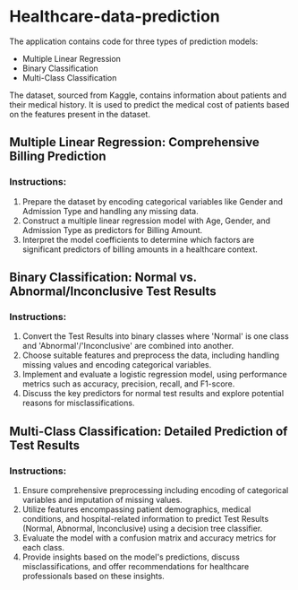 # Healthcare-data-prediction

The application contains code for three types of prediction models:
- Multiple Linear Regression
- Binary Classification
- Multi-Class Classification

The dataset, sourced from Kaggle, contains information about patients and their medical history. It is used to predict the medical cost of patients based on the features present in the dataset.

## Multiple Linear Regression: Comprehensive Billing Prediction

### Instructions:
1. Prepare the dataset by encoding categorical variables like Gender and Admission Type and handling any missing data.
2. Construct a multiple linear regression model with Age, Gender, and Admission Type as predictors for Billing Amount.
3. Interpret the model coefficients to determine which factors are significant predictors of billing amounts in a healthcare context.

## Binary Classification: Normal vs. Abnormal/Inconclusive Test Results

### Instructions:
1. Convert the Test Results into binary classes where 'Normal' is one class and 'Abnormal'/'Inconclusive' are combined into another.
2. Choose suitable features and preprocess the data, including handling missing values and encoding categorical variables.
3. Implement and evaluate a logistic regression model, using performance metrics such as accuracy, precision, recall, and F1-score.
4. Discuss the key predictors for normal test results and explore potential reasons for misclassifications.

## Multi-Class Classification: Detailed Prediction of Test Results

### Instructions:
1. Ensure comprehensive preprocessing including encoding of categorical variables and imputation of missing values.
2. Utilize features encompassing patient demographics, medical conditions, and hospital-related information to predict Test Results (Normal, Abnormal, Inconclusive) using a decision tree classifier.
3. Evaluate the model with a confusion matrix and accuracy metrics for each class.
4. Provide insights based on the model's predictions, discuss misclassifications, and offer recommendations for healthcare professionals based on these insights.